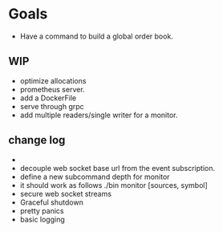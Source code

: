 # Goals
- Have a command to build a global order book.

## WIP

- optimize allocations
- prometheus server.
- add a DockerFile
- serve through grpc
- add multiple readers/single writer for a monitor.

## change log
+ 
+ decouple web socket base url from the event subscription.
+ define a new subcommand depth for monitor
+ it should work as follows ./bin monitor <metric> [sources, symbol]
+ secure web socket streams
+ Graceful shutdown
+ pretty panics
+ basic logging
